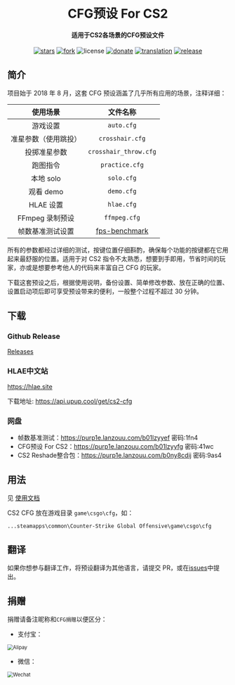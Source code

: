 <h1 align="center">CFG预设 For CS2</h1>
<h4 align="center">适用于CS2各场景的CFG预设文件</h3>

<div align="center">

[![stars](https://img.shields.io/github/stars/Purple-CSGO/CS2-Config-Presets.svg?style=flat&color=green)](https://github.com/Purple-CSGO/CS2-Config-Presets)
[![fork](https://img.shields.io/github/forks/Purple-CSGO/CS2-Config-Presets.svg?style=flat&color=critical)](https://github.com/Purple-CSGO/CS2-Config-Presets)
![license](https://img.shields.io/badge/license-GPL%203-orange.svg?style=flat)
[![donate](https://img.shields.io/badge/$-donate-ff69b4.svg?style=flat)](https://github.com/Purple-CSGO/CS2-Config-Presets#捐赠)
[![translation](https://img.shields.io/badge/$-translation-ff69b4.svg?style=flat&color=blueviolet)](https://github.com/Purple-CSGO/CS2-Config-Presets#翻译)
[![release](https://img.shields.io/github/release/Purple-CSGO/CS2-Config-Presets.svg?style=flat&color=blue)](https://github.com/Purple-CSGO/CS2-Config-Presets/releases)

</div>

## 简介

项目始于 2018 年 8 月，这套 CFG 预设涵盖了几乎所有应用的场景，注释详细：

|       使用场景       |       文件名称        |
| :------------------: | :-------------------: |
|       游戏设置       |      `auto.cfg`       |
| 准星参数（使用跳投） |    `crosshair.cfg`    |
|     投掷准星参数     | `crosshair_throw.cfg` |
|       跑图指令       |    `practice.cfg`     |
|      本地 solo       |      `solo.cfg`       |
|      观看 demo       |      `demo.cfg`       |
|      HLAE 设置       |      `hlae.cfg`       |
|   FFmpeg 录制预设    |     `ffmpeg.cfg`      |
|   帧数基准测试设置   |     [fps-benchmark](https://github.com/Purple-CSGO/cs2-fps-benchmark)      |

所有的参数都经过详细的测试，按键位置仔细斟酌，确保每个功能的按键都在它用起来最舒服的位置。适用于对 CS2 指令不太熟悉，想要到手即用，节省时间的玩家，亦或是想要参考他人的代码来丰富自己 CFG 的玩家。

下载这套预设之后，根据使用说明，备份设置、简单修改参数、放在正确的位置、设置启动项后即可享受预设带来的便利，一般整个过程不超过 30 分钟。

## 下载

### Github Release

[Releases](https://github.com/Purple-CSGO/CS2-Config-Presets/releases)


### HLAE中文站

https://hlae.site

下载地址: https://api.upup.cool/get/cs2-cfg

### 网盘

- 帧数基准测试：https://purp1e.lanzouu.com/b01lzyyef 密码:1fn4
- CFG预设 For CS2：https://purp1e.lanzouu.com/b01lzyyfg 密码:41wc
- CS2 Reshade整合包：https://purp1e.lanzouu.com/b0ny8cdij 密码:9as4


## 用法

见 [使用文档](https://cfg.upup.cool/v2/)

CS2 CFG 放在游戏目录 `game\csgo\cfg`，如：

```
...steamapps\common\Counter-Strike Global Offensive\game\csgo\cfg
```

## 翻译

如果你想参与翻译工作，将预设翻译为其他语言，请提交 PR，或在[issues](https://github.com/Purple-CSGO/CS2-Config-Presets/issues)中提出。

## 捐赠

捐赠请备注昵称和`CFG捐赠`以便区分：

- 支付宝：

<img src="./img/支付宝.png" alt="Alipay" style="zoom: 80%;" />

- 微信：

<img src="./img/微信.png" alt="Wechat" style="zoom:80%;" />
